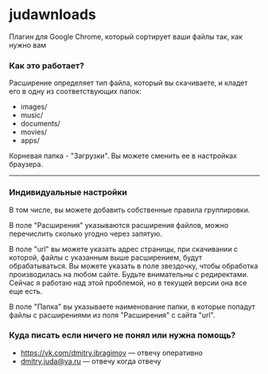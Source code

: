 # judawnloads
Плагин для Google Chrome, который сортирует ваши файлы так, как нужно вам

### Как это работает?
Расширение определяет тип файла, который вы скачиваете, и кладет его в одну из соответствующих папок:
* images/
* music/
* documents/
* movies/
* apps/

Корневая папка - "Загрузки". Вы можете сменить ее в настройках браузера.

***

### Индивидуальные настройки

В том числе, вы можете добавить собственные правила группировки. 

В поле "Расширения" указываются расширения файлов, можно перечислить сколько угодно через запятую.

В поле "url" вы можете указать адрес страницы, при скачивании с которой, файлы с указанным выше расширением, будут обрабатываться. Вы можете указать в поле  звездочку, чтобы обработка производилась на любом сайте. Будьте внимательны с редиректами. Сейчас я работаю над этой проблемой, но в текущей версии она все еще есть.

В поле "Папка" вы указываете наименование папки, в которые попадут файлы с расширениями из поля "Расширения" с сайта "url".

### Куда писать если ничего не понял или нужна помощь?

* <https://vk.com/dmitry.ibragimov> — отвечу оперативно
* dmitry.juda@ya.ru — отвечу когда отвечу
